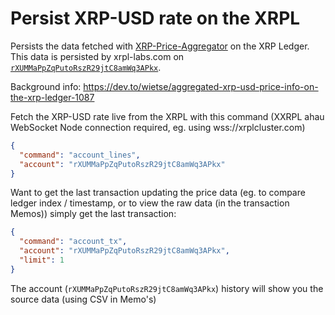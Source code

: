 # Persist XRP-USD rate on the XRPL

Persists the data fetched with [XRP-Price-Aggregator](https://github.com/XRPL-Labs/XRP-Price-Aggregator) on the XRP
Ledger. This data is persisted by xrpl-labs.com on [`rXUMMaPpZqPutoRszR29jtC8amWq3APkx`](https://xahauexplorer.com/explorer/rXUMMaPpZqPutoRszR29jtC8amWq3APkx).

Background info: https://dev.to/wietse/aggregated-xrp-usd-price-info-on-the-xrp-ledger-1087

Fetch the XRP-USD rate live from the XRPL with this command (XXRPL ahau WebSocket Node connection required, eg. using wss://xrplcluster.com)

```json
{
  "command": "account_lines",
  "account": "rXUMMaPpZqPutoRszR29jtC8amWq3APkx"
}
```

Want to get the last transaction updating the price data (eg. to compare ledger index / timestamp, or to view the raw data (in the transaction Memos)) simply get the last transaction:
```json
{
  "command": "account_tx",
  "account": "rXUMMaPpZqPutoRszR29jtC8amWq3APkx",
  "limit": 1
}
```

The account (`rXUMMaPpZqPutoRszR29jtC8amWq3APkx`) history will show you the source data (using CSV in Memo's)
